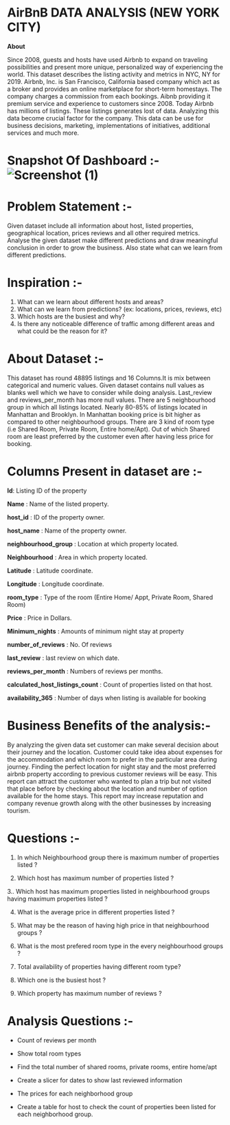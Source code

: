 # AirBnB DATA ANALYSIS (NEW YORK CITY)




**About**

Since 2008, guests and hosts have used Airbnb to expand on traveling possibilities and present more unique, personalized way of experiencing the world. This dataset describes the listing activity and metrics in NYC, NY for 2019.
Airbnb, Inc. is San Francisco, California based company which act as a broker and provides an online marketplace for short-term homestays. The company charges a commission from each bookings. Aibnb providing it premium service and experience to customers  since 2008. Today Airbnb has millions of listings. These listings generates lost of data. Analyzing this data become crucial factor for the company. This data can be use for business decisions, marketing, implementations of initiatives, additional services and much more.

# Snapshot Of Dashboard :-![Screenshot (1)](https://github.com/Hgorle68/AirBnB-Data-Analysis-power-BI-/assets/153175788/93ecc751-0380-4591-b889-1494dd5befdb)


# Problem Statement :-

Given dataset include all information about host, listed properties, geographical location, prices reviews and all other required metrics. Analyse the given dataset make different predictions and draw meaningful conclusion in order to grow the business. Also state what can we learn from different predictions.  


# Inspiration :-

1. What can we learn about different hosts and areas?
2. What can we learn from predictions? (ex: locations, prices, reviews, etc)
3. Which hosts are the busiest and why?
4. Is there any noticeable difference of traffic among different areas and what could be the 	reason for it?


# About Dataset :-


This dataset has round  48895 listings and  16 Columns.It is mix between categorical and numeric values. Given dataset contains null values as blanks  well which we have to consider while doing analysis. Last_review and reviews_per_month has more null values. There are 5 neighbourhood group in which all listings located. Nearly 80-85% of listings located in Manhattan and Brooklyn. In Manhattan booking price is bit higher as compared to other neighbourhood groups. There are 3 kind of room type (i.e Shared Room, Private Room, Entire home/Apt). Out of which Shared room are least preferred by the customer even after having less price for booking. 


# Columns Present in dataset are :-


**Id**: Listing ID of the property

**Name** : Name of the listed property.

**host_id** : ID of the property owner.

**host_name** : Name of the property owner.

**neighbourhood_group** : Location at which property located.

**Neighbourhood** : Area in which property located.

**Latitude** : Latitude coordinate. 

**Longitude** : Longitude coordinate.

**room_type** : Type of the room (Entire Home/ Appt, Private Room, Shared Room)

**Price** : Price in Dollars.

**Minimum_nights** : Amounts of minimum night stay at property

**number_of_reviews** : No. Of reviews

**last_review** : last review on which date.

**reviews_per_month** : Numbers of reviews per months.

**calculated_host_listings_count** : Count of properties listed on that host.

**availability_365** : Number of days when listing is available for booking





# Business Benefits of the analysis:-

By analyzing the given data set customer can make several decision about their journey and the location. Customer could take idea about expenses for the accommodation and which room to prefer in the particular area during journey. Finding the perfect location for night stay and the most preferred airbnb property according to previous customer reviews will be easy. This report can attract the customer who wanted to plan a trip but not visited that place before by checking about the location and number of option available for the home stays. This report may increase reputation and company revenue growth along with the other businesses by increasing tourism. 




# Questions :-

1. In which Neighbourhood group there is maximum number of properties listed ?

2. Which host has maximum number of properties listed ?

3.. Which host has maximum properties listed in neighbourhood groups having maximum properties listed ?
 
4. What is the average price in different properties listed ?
 
5. What may be the reason of having high price in that neighbourhood groups ?

6. What is the most prefered room type in the every neighbourhood groups ?
 
7. Total availability of properties having different room type?
 
8. Which one is the busiest host ?
 
9. Which property has maximum number of reviews ?




# Analysis Questions :-

* Count of reviews per month

* Show total room types

* Find the total number of shared rooms, private rooms, entire      home/apt

* Create a slicer for dates to show last reviewed information

* The prices for each neighborhood group

* Create a table for host to check the count of properties been listed for each neighborhood group.


